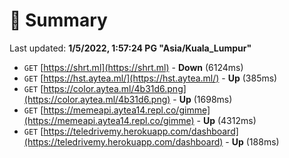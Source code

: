 # 📖 Summary
Last updated: **1/5/2022, 1:57:24 PG "Asia/Kuala_Lumpur"**

- `GET` [https://shrt.ml](https://shrt.ml) - **Down** (6124ms)
- `GET` [https://hst.aytea.ml/](https://hst.aytea.ml/) - **Up** (385ms)
- `GET` [https://color.aytea.ml/4b31d6.png](https://color.aytea.ml/4b31d6.png) - **Up** (1698ms)
- `GET` [https://memeapi.aytea14.repl.co/gimme](https://memeapi.aytea14.repl.co/gimme) - **Up** (4312ms)
- `GET` [https://teledrivemy.herokuapp.com/dashboard](https://teledrivemy.herokuapp.com/dashboard) - **Up** (188ms)
